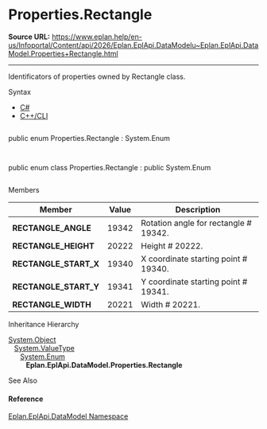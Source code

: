 # Properties.Rectangle

**Source URL:** https://www.eplan.help/en-us/Infoportal/Content/api/2026/Eplan.EplApi.DataModelu~Eplan.EplApi.DataModel.Properties+Rectangle.html

---

Identificators of properties owned by Rectangle class.

Syntax

- [C#](#i-syntax-CS)
- [C++/CLI](#i-syntax-CPP2005)

```
```
public enum Properties.Rectangle : System.Enum
```
```

```
```
public enum class Properties.Rectangle : public System.Enum
```
```

Members

| Member | Value | Description |
| --- | --- | --- |
| **RECTANGLE\_ANGLE** | 19342 | Rotation angle for rectangle # 19342. |
| **RECTANGLE\_HEIGHT** | 20222 | Height # 20222. |
| **RECTANGLE\_START\_X** | 19340 | X coordinate starting point # 19340. |
| **RECTANGLE\_START\_Y** | 19341 | Y coordinate starting point # 19341. |
| **RECTANGLE\_WIDTH** | 20221 | Width # 20221. |

Inheritance Hierarchy

[System.Object](#)  
   [System.ValueType](#)  
      [System.Enum](#)  
         **Eplan.EplApi.DataModel.Properties.Rectangle**

See Also

#### Reference

[Eplan.EplApi.DataModel Namespace](Eplan.EplApi.DataModelu~Eplan.EplApi.DataModel_namespace.html)